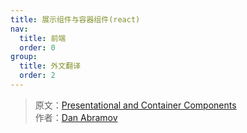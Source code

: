 ```yaml
---
title: 展示组件与容器组件(react)
nav:
  title: 前端
  order: 0
group:
  title: 外文翻译
  order: 2
---
```


> 原文：[Presentational and Container Components](https://medium.com/@dan_abramov/smart-and-dumb-components-7ca2f9a7c7d0)  
> 作者：[Dan Abramov](https://medium.com/@dan_abramov)
